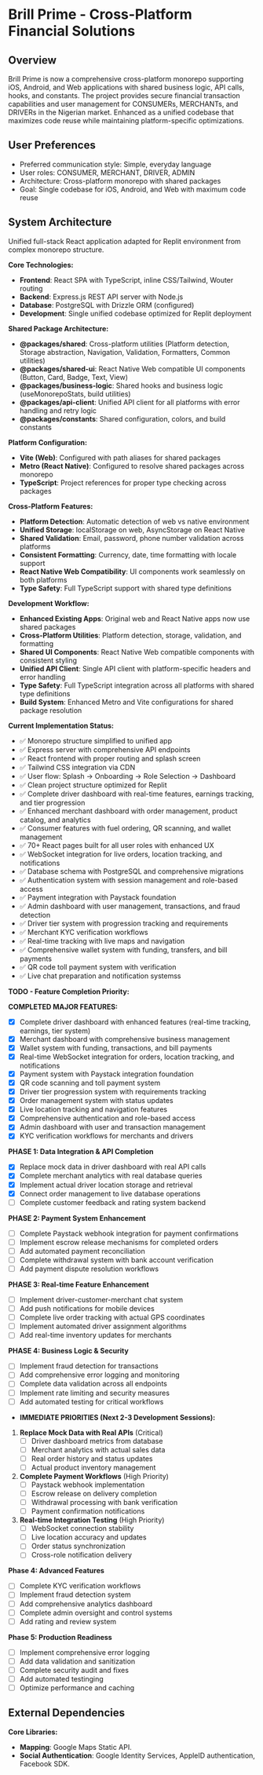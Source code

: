 # Brill Prime - Cross-Platform Financial Solutions

## Overview
Brill Prime is now a comprehensive cross-platform monorepo supporting iOS, Android, and Web applications with shared business logic, API calls, hooks, and constants. The project provides secure financial transaction capabilities and user management for CONSUMERs, MERCHANTs, and DRIVERs in the Nigerian market. Enhanced as a unified codebase that maximizes code reuse while maintaining platform-specific optimizations.

## User Preferences
- Preferred communication style: Simple, everyday language
- User roles: CONSUMER, MERCHANT, DRIVER, ADMIN
- Architecture: Cross-platform monorepo with shared packages
- Goal: Single codebase for iOS, Android, and Web with maximum code reuse

## System Architecture
Unified full-stack React application adapted for Replit environment from complex monorepo structure.

**Core Technologies:**
- **Frontend**: React SPA with TypeScript, inline CSS/Tailwind, Wouter routing
- **Backend**: Express.js REST API server with Node.js
- **Database**: PostgreSQL with Drizzle ORM (configured)
- **Development**: Single unified codebase optimized for Replit deployment

**Shared Package Architecture:**
- **@packages/shared**: Cross-platform utilities (Platform detection, Storage abstraction, Navigation, Validation, Formatters, Common utilities)
- **@packages/shared-ui**: React Native Web compatible UI components (Button, Card, Badge, Text, View)
- **@packages/business-logic**: Shared hooks and business logic (useMonorepoStats, build utilities)
- **@packages/api-client**: Unified API client for all platforms with error handling and retry logic
- **@packages/constants**: Shared configuration, colors, and build constants

**Platform Configuration:**
- **Vite (Web)**: Configured with path aliases for shared packages
- **Metro (React Native)**: Configured to resolve shared packages across monorepo
- **TypeScript**: Project references for proper type checking across packages

**Cross-Platform Features:**
- **Platform Detection**: Automatic detection of web vs native environment
- **Unified Storage**: localStorage on web, AsyncStorage on React Native
- **Shared Validation**: Email, password, phone number validation across platforms
- **Consistent Formatting**: Currency, date, time formatting with locale support
- **React Native Web Compatibility**: UI components work seamlessly on both platforms
- **Type Safety**: Full TypeScript support with shared type definitions

**Development Workflow:**
- **Enhanced Existing Apps**: Original web and React Native apps now use shared packages
- **Cross-Platform Utilities**: Platform detection, storage, validation, and formatting
- **Shared UI Components**: React Native Web compatible components with consistent styling
- **Unified API Client**: Single API client with platform-specific headers and error handling
- **Type Safety**: Full TypeScript integration across all platforms with shared type definitions
- **Build System**: Enhanced Metro and Vite configurations for shared package resolution

**Current Implementation Status:**
- ✅ Monorepo structure simplified to unified app
- ✅ Express server with comprehensive API endpoints
- ✅ React frontend with proper routing and splash screen
- ✅ Tailwind CSS integration via CDN
- ✅ User flow: Splash → Onboarding → Role Selection → Dashboard
- ✅ Clean project structure optimized for Replit
- ✅ Complete driver dashboard with real-time features, earnings tracking, and tier progression
- ✅ Enhanced merchant dashboard with order management, product catalog, and analytics
- ✅ Consumer features with fuel ordering, QR scanning, and wallet management
- ✅ 70+ React pages built for all user roles with enhanced UX
- ✅ WebSocket integration for live orders, location tracking, and notifications
- ✅ Database schema with PostgreSQL and comprehensive migrations
- ✅ Authentication system with session management and role-based access
- ✅ Payment integration with Paystack foundation
- ✅ Admin dashboard with user management, transactions, and fraud detection
- ✅ Driver tier system with progression tracking and requirements
- ✅ Merchant KYC verification workflows
- ✅ Real-time tracking with live maps and navigation
- ✅ Comprehensive wallet system with funding, transfers, and bill payments
- ✅ QR code toll payment system with verification
- ✅ Live chat preparation and notification systemss

**TODO - Feature Completion Priority:**

**COMPLETED MAJOR FEATURES:**
- [x] Complete driver dashboard with enhanced features (real-time tracking, earnings, tier system)
- [x] Merchant dashboard with comprehensive business management
- [x] Wallet system with funding, transactions, and bill payments
- [x] Real-time WebSocket integration for orders, location tracking, and notifications
- [x] Payment system with Paystack integration foundation
- [x] QR code scanning and toll payment system
- [x] Driver tier progression system with requirements tracking
- [x] Order management system with status updates
- [x] Live location tracking and navigation features
- [x] Comprehensive authentication and role-based access
- [x] Admin dashboard with user and transaction management
- [x] KYC verification workflows for merchants and drivers

**PHASE 1: Data Integration & API Completion**
- [x] Replace mock data in driver dashboard with real API calls
- [x] Complete merchant analytics with real database queries
- [x] Implement actual driver location storage and retrieval
- [x] Connect order management to live database operations
- [ ] Complete customer feedback and rating system backend

**PHASE 2: Payment System Enhancement**
- [ ] Complete Paystack webhook integration for payment confirmations
- [ ] Implement escrow release mechanisms for completed orders
- [ ] Add automated payment reconciliation
- [ ] Complete withdrawal system with bank account verification
- [ ] Add payment dispute resolution workflows

**PHASE 3: Real-time Feature Enhancement**
- [ ] Implement driver-customer-merchant chat system
- [ ] Add push notifications for mobile devices
- [ ] Complete live order tracking with actual GPS coordinates
- [ ] Implement automated driver assignment algorithms
- [ ] Add real-time inventory updates for merchants

**PHASE 4: Business Logic & Security**
- [ ] Implement fraud detection for transactions
- [ ] Add comprehensive error logging and monitoring
- [ ] Complete data validation across all endpoints
- [ ] Implement rate limiting and security measures
- [ ] Add automated testing for critical workflows
- **IMMEDIATE PRIORITIES (Next 2-3 Development Sessions):**

1. **Replace Mock Data with Real APIs** (Critical)
   - [ ] Driver dashboard metrics from database
   - [ ] Merchant analytics with actual sales data
   - [ ] Real order history and status updates
   - [ ] Actual product inventory management

2. **Complete Payment Workflows** (High Priority)
   - [ ] Paystack webhook implementation
   - [ ] Escrow release on delivery completion
   - [ ] Withdrawal processing with bank verification
   - [ ] Payment confirmation notifications

3. **Real-time Integration Testing** (High Priority)
   - [ ] WebSocket connection stability
   - [ ] Live location accuracy and updates
   - [ ] Order status synchronization
   - [ ] Cross-role notification delivery

**Phase 4: Advanced Features**
- [ ] Complete KYC verification workflows
- [ ] Implement fraud detection system
- [ ] Add comprehensive analytics dashboard
- [ ] Complete admin oversight and control systems
- [ ] Add rating and review system

**Phase 5: Production Readiness**
- [ ] Implement comprehensive error logging
- [ ] Add data validation and sanitization
- [ ] Complete security audit and fixes
- [ ] Add automated testinging
- [ ] Optimize performance and caching

## External Dependencies

**Core Libraries:**
- **Mapping**: Google Maps Static API.
- **Social Authentication**: Google Identity Services, AppleID authentication, Facebook SDK.